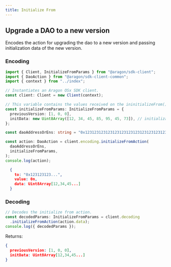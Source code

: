 ```yaml
---
title: Initialize From
---
```


## Upgrade a DAO to a new version

Encodes the action for upgrading the dao to a new version and passing initialization data of the new version.

### Encoding

```ts
import { Client, InitializeFromParams } from "@aragon/sdk-client";
import { DaoAction } from "@aragon/sdk-client-common";
import { context } from "../index";

// Instantiates an Aragon OSx SDK client.
const client: Client = new Client(context);

// This variable contains the values received on the ininitializeFrom() method
const initializeFromParams: InitializeFromParams = {
  previousVersion: [1, 0, 0],
  initData: new Uint8Array([12, 34, 45, 85, 95, 45, 73]), // initialization data for the new version to be pased to upgradeToAndCall()
};

const daoAddressOrEns: string = "0x123123123123123123123123123123123123"; // "my-dao.eth"

const action: DaoAction = client.encoding.initializeFromAction(
  daoAddressOrEns,
  initializeFromParams,
);
console.log(action);
```


```json
  {
    to: "0x123123123...",
    value: 0n,
    data: Uint8Array[12,34,45...]
  }
  ```

  ### Decoding

```ts
// Decodes the initialize from action.
const decodedParams: InitializeFromParams = client.decoding
  .initializeFromAction(action.data);
console.log({ decodedParams });
```


Returns:

  ```json
  {
    previousVersion: [1, 0, 0],
    initData: Uint8Array[12,34,45...]
  }
  ```